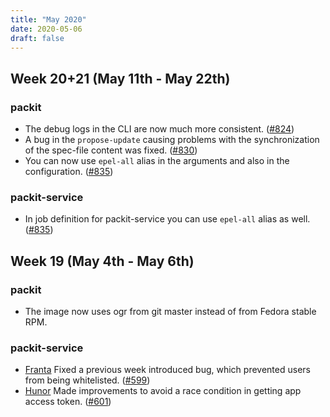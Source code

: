 ```yaml
---
title: "May 2020"
date: 2020-05-06
draft: false
---
```


## Week 20+21 (May 11th - May 22th)

### packit

* The debug logs in the CLI are now much more consistent. ([#824])
* A bug in the `propose-update` causing problems with the synchronization of the spec-file content was fixed. ([#830])
* You can now use `epel-all` alias in the arguments and also in the configuration. ([#835])

### packit-service

* In job definition for packit-service you can use `epel-all` alias as well. ([#835])

[#824]: https://github.com/packit-service/packit/pull/824
[#830]: https://github.com/packit-service/packit/pull/830
[#835]: https://github.com/packit-service/packit/pull/835

## Week 19 (May 4th - May 6th)

### packit

* The image now uses ogr from git master instead of from Fedora stable RPM.

### packit-service

* [Franta] Fixed a previous week introduced bug, which prevented users from being whitelisted. ([#599])
* [Hunor] Made improvements to avoid a race condition in getting app access token. ([#601])

[Franta]: https://github.com/lachmanfrantisek
[Hunor]: https://github.com/csomh
[#599]: https://github.com/packit-service/packit-service/pull/599
[#601]: https://github.com/packit-service/packit-service/pull/601

